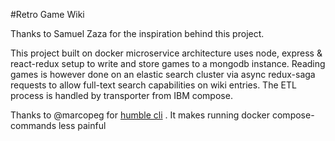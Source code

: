 #Retro Game Wiki

Thanks to Samuel Zaza for the inspiration behind this project.

This project built on docker microservice architecture uses node, express & react-redux setup to write and store games to a mongodb instance.
Reading games is however done on an elastic search cluster via async redux-saga requests to allow full-text search capabilities on wiki entries. The ETL process is handled by transporter from IBM compose.

Thanks to @marcopeg for [humble cli](https://github.com/marcopeg/humble-cli) . It makes
running docker compose-commands less painful
